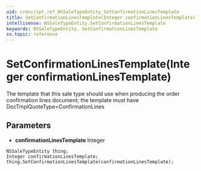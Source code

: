 ```yaml
---
uid: crmscript_ref_NSSaleTypeEntity_SetConfirmationLinesTemplate
title: SetConfirmationLinesTemplate(Integer confirmationLinesTemplate)
intellisense: NSSaleTypeEntity.SetConfirmationLinesTemplate
keywords: NSSaleTypeEntity, GetConfirmationLinesTemplate
so.topic: reference
---
```


# SetConfirmationLinesTemplate(Integer confirmationLinesTemplate)

The template that this sale type should use when producing the order confirmation lines document; the template must have DocTmplQuoteType=ConfirmationLines

## Parameters

* **confirmationLinesTemplate** Integer

```crmscript
NSSaleTypeEntity thing;
Integer confirmationLinesTemplate;
thing.SetConfirmationLinesTemplate(confirmationLinesTemplate);
```

